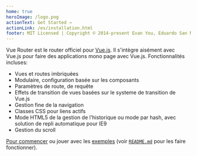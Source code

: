 ```yaml
---
home: true
heroImage: /logo.png
actionText: Get Started →
actionLink: /es/installation.html
footer: MIT Licensed | Copyright © 2014-present Evan You, Eduardo San Martin Morote
---
```


Vue Router est le router officiel pour [Vue.js](http://vuejs.org). Il s'intègre aisément avec Vue.js pour faire des applications mono page avec Vue.js. Fonctionnalités incluses:

- Vues et routes imbriquées
- Modulaire, configuration basée sur les composants
- Paramètres de route, de requête
- Effets de transition de vues basées sur le systeme de transition de Vue.js
- Gestion fine de la navigation
- Classes CSS pour liens actifs
- Mode HTML5 de la gestion de l'historique ou mode par hash, avec solution de repli automatique pour IE9
- Gestion du scroll

[Pour commencer](./guide/) ou jouer avec les [exemples](https://github.com/vuejs/vue-router/tree/dev/examples) (voir [`README.md`](https://github.com/vuejs/vue-router/) pour les faire fonctionner).

<HomeSponsors />